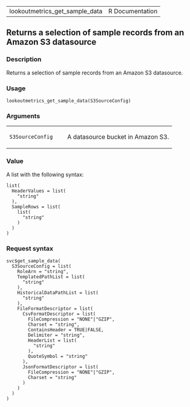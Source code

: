 <table style="width: 100%;">
<tbody>
<tr class="odd">
<td>lookoutmetrics_get_sample_data</td>
<td style="text-align: right;">R Documentation</td>
</tr>
</tbody>
</table>

## Returns a selection of sample records from an Amazon S3 datasource

### Description

Returns a selection of sample records from an Amazon S3 datasource.

### Usage

    lookoutmetrics_get_sample_data(S3SourceConfig)

### Arguments

<table>
<colgroup>
<col style="width: 35%" />
<col style="width: 65%" />
</colgroup>
<tbody>
<tr class="odd">
<td><code
id="lookoutmetrics_get_sample_data_:_S3SourceConfig">S3SourceConfig</code></td>
<td><p>A datasource bucket in Amazon S3.</p></td>
</tr>
</tbody>
</table>

### Value

A list with the following syntax:

    list(
      HeaderValues = list(
        "string"
      ),
      SampleRows = list(
        list(
          "string"
        )
      )
    )

### Request syntax

    svc$get_sample_data(
      S3SourceConfig = list(
        RoleArn = "string",
        TemplatedPathList = list(
          "string"
        ),
        HistoricalDataPathList = list(
          "string"
        ),
        FileFormatDescriptor = list(
          CsvFormatDescriptor = list(
            FileCompression = "NONE"|"GZIP",
            Charset = "string",
            ContainsHeader = TRUE|FALSE,
            Delimiter = "string",
            HeaderList = list(
              "string"
            ),
            QuoteSymbol = "string"
          ),
          JsonFormatDescriptor = list(
            FileCompression = "NONE"|"GZIP",
            Charset = "string"
          )
        )
      )
    )
